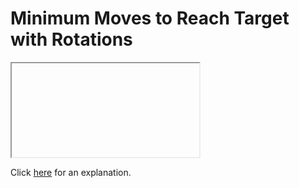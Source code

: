 # Minimum Moves to Reach Target with Rotations 

<iframe></iframe>

Click [here](Explanation.md) for an explanation.

